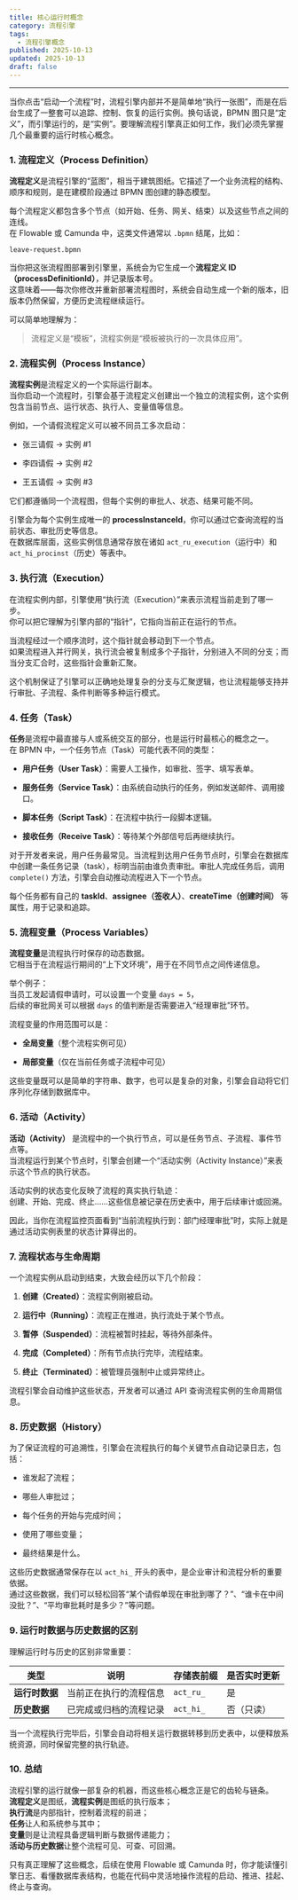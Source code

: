 ```yaml
---
title: 核心运行时概念
category: 流程引擎
tags:
  - 流程引擎概念
published: 2025-10-13
updated: 2025-10-13
draft: false
---
```

---
当你点击“启动一个流程”时，流程引擎内部并不是简单地“执行一张图”，而是在后台生成了一整套可以追踪、控制、恢复的运行实例。换句话说，BPMN 图只是“定义”，而引擎运行的，是“实例”。要理解流程引擎真正如何工作，我们必须先掌握几个最重要的运行时核心概念。

### 1. 流程定义（Process Definition）

**流程定义**是流程引擎的“蓝图”，相当于建筑图纸。它描述了一个业务流程的结构、顺序和规则，是在建模阶段通过 BPMN 图创建的静态模型。

每个流程定义都包含多个节点（如开始、任务、网关、结束）以及这些节点之间的连线。  
在 Flowable 或 Camunda 中，这类文件通常以 `.bpmn` 结尾，比如：

```
leave-request.bpmn
```

当你把这张流程图部署到引擎里，系统会为它生成一个**流程定义 ID（processDefinitionId）**，并记录版本号。  
这意味着——每次你修改并重新部署流程图时，系统会自动生成一个新的版本，旧版本仍然保留，方便历史流程继续运行。

可以简单地理解为：

> 流程定义是“模板”，流程实例是“模板被执行的一次具体应用”。

### 2. 流程实例（Process Instance）

**流程实例**是流程定义的一个实际运行副本。  
当你启动一个流程时，引擎会基于流程定义创建出一个独立的流程实例，这个实例包含当前节点、运行状态、执行人、变量值等信息。

例如，一个请假流程定义可以被不同员工多次启动：

- 张三请假 → 实例 #1
    
- 李四请假 → 实例 #2
    
- 王五请假 → 实例 #3
    

它们都遵循同一个流程图，但每个实例的审批人、状态、结果可能不同。

引擎会为每个实例生成唯一的 **processInstanceId**，你可以通过它查询流程的当前状态、审批历史等信息。  
在数据库层面，这些实例信息通常存放在诸如 `act_ru_execution`（运行中）和 `act_hi_procinst`（历史）等表中。

### 3. 执行流（Execution）

在流程实例内部，引擎使用“执行流（Execution）”来表示流程当前走到了哪一步。  
你可以把它理解为引擎内部的“指针”，它指向当前正在运行的节点。

当流程经过一个顺序流时，这个指针就会移动到下一个节点。  
如果流程进入并行网关，执行流会被复制成多个子指针，分别进入不同的分支；而当分支汇合时，这些指针会重新汇聚。

这个机制保证了引擎可以正确地处理复杂的分支与汇聚逻辑，也让流程能够支持并行审批、子流程、条件判断等多种运行模式。

### 4. 任务（Task）

**任务**是流程中最直接与人或系统交互的部分，也是运行时最核心的概念之一。  
在 BPMN 中，一个任务节点（Task）可能代表不同的类型：

- **用户任务（User Task）**：需要人工操作，如审批、签字、填写表单。
    
- **服务任务（Service Task）**：由系统自动执行的任务，例如发送邮件、调用接口。
    
- **脚本任务（Script Task）**：在流程中执行一段脚本逻辑。
    
- **接收任务（Receive Task）**：等待某个外部信号后再继续执行。
    

对于开发者来说，用户任务最常见。当流程到达用户任务节点时，引擎会在数据库中创建一条任务记录（task），标明当前由谁负责审批。审批人完成任务后，调用 `complete()` 方法，引擎会自动推动流程进入下一个节点。

每个任务都有自己的 **taskId**、**assignee（签收人）**、**createTime（创建时间）** 等属性，用于记录和追踪。

### 5. 流程变量（Process Variables）

**流程变量**是流程执行时保存的动态数据。  
它相当于在流程运行期间的“上下文环境”，用于在不同节点之间传递信息。

举个例子：  
当员工发起请假申请时，可以设置一个变量 `days = 5`，  
后续的审批网关可以根据 `days` 的值判断是否需要进入“经理审批”环节。

流程变量的作用范围可以是：

- **全局变量**（整个流程实例可见）
    
- **局部变量**（仅在当前任务或子流程中可见）
    

这些变量既可以是简单的字符串、数字，也可以是复杂的对象，引擎会自动将它们序列化存储到数据库中。

### 6. 活动（Activity）

**活动（Activity）** 是流程中的一个执行节点，可以是任务节点、子流程、事件节点等。  
当流程运行到某个节点时，引擎会创建一个“活动实例（Activity Instance）”来表示这个节点的执行状态。

活动实例的状态变化反映了流程的真实执行轨迹：  
创建、开始、完成、终止……这些信息被记录在历史表中，用于后续审计或回溯。

因此，当你在流程监控页面看到“当前流程执行到：部门经理审批”时，实际上就是通过活动实例表里的状态计算得出的。

### 7. 流程状态与生命周期

一个流程实例从启动到结束，大致会经历以下几个阶段：

1. **创建（Created）**：流程实例刚被启动。
    
2. **运行中（Running）**：流程正在推进，执行流处于某个节点。
    
3. **暂停（Suspended）**：流程被暂时挂起，等待外部条件。
    
4. **完成（Completed）**：所有节点执行完毕，流程结束。
    
5. **终止（Terminated）**：被管理员强制中止或异常终止。
    

流程引擎会自动维护这些状态，开发者可以通过 API 查询流程实例的生命周期信息。

### 8. 历史数据（History）

为了保证流程的可追溯性，引擎会在流程执行的每个关键节点自动记录日志，包括：

- 谁发起了流程；
    
- 哪些人审批过；
    
- 每个任务的开始与完成时间；
    
- 使用了哪些变量；
    
- 最终结果是什么。
    

这些历史数据通常保存在以 `act_hi_` 开头的表中，是企业审计和流程分析的重要依据。  
通过这些数据，我们可以轻松回答“某个请假单现在审批到哪了？”、“谁卡在中间没批？”、“平均审批耗时是多少？”等问题。

### 9. 运行时数据与历史数据的区别

理解运行时与历史的区别非常重要：

| 类型        | 说明          | 存储表前缀     | 是否实时更新 |
| --------- | ----------- | --------- | ------ |
| **运行时数据** | 当前正在执行的流程信息 | `act_ru_` | 是      |
| **历史数据**  | 已完成或归档的流程记录 | `act_hi_` | 否（只读）  |

当一个流程执行完毕后，引擎会自动将相关运行数据转移到历史表中，以便释放系统资源，同时保留完整的执行轨迹。

### 10. 总结

流程引擎的运行就像一部复杂的机器，而这些核心概念正是它的齿轮与链条。  
**流程定义**是图纸，**流程实例**是图纸的执行版本；  
**执行流**是内部指针，控制着流程的前进；  
**任务**让人和系统参与其中；  
**变量**则是让流程具备逻辑判断与数据传递能力；  
**活动与历史数据**让整个流程可见、可查、可回溯。

只有真正理解了这些概念，后续在使用 Flowable 或 Camunda 时，你才能读懂引擎日志、看懂数据库表结构，也能在代码中灵活地操作流程的启动、推进、挂起、终止与查询。

